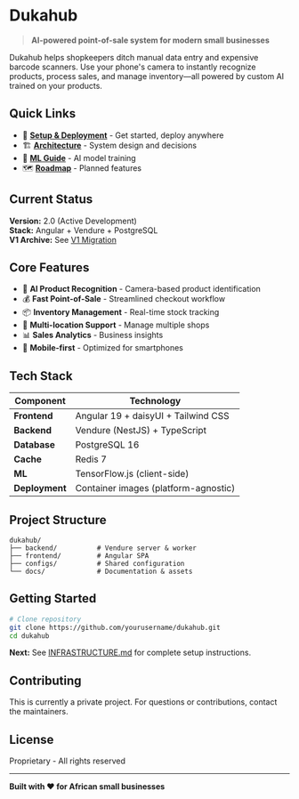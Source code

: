 # Dukahub

> **AI-powered point-of-sale system for modern small businesses**

Dukahub helps shopkeepers ditch manual data entry and expensive barcode scanners. Use your phone's camera to instantly recognize products, process sales, and manage inventory—all powered by custom AI trained on your products.

## Quick Links

- 🚀 **[Setup & Deployment](./INFRASTRUCTURE.md)** - Get started, deploy anywhere
- 🏗️ **[Architecture](./ARCHITECTURE.md)** - System design and decisions
- 🤖 **[ML Guide](./ML_GUIDE.md)** - AI model training
- 🗺️ **[Roadmap](./ROADMAP.md)** - Planned features

## Current Status

**Version:** 2.0 (Active Development)  
**Stack:** Angular + Vendure + PostgreSQL  
**V1 Archive:** See [V1 Migration](./docs/v1-migration/MIGRATION_SUMMARY.md)

## Core Features

- 🎯 **AI Product Recognition** - Camera-based product identification
- 💰 **Fast Point-of-Sale** - Streamlined checkout workflow
- 📦 **Inventory Management** - Real-time stock tracking
- 🏪 **Multi-location Support** - Manage multiple shops
- 📊 **Sales Analytics** - Business insights
- 📱 **Mobile-first** - Optimized for smartphones

## Tech Stack

| Component      | Technology                           |
| -------------- | ------------------------------------ |
| **Frontend**   | Angular 19 + daisyUI + Tailwind CSS  |
| **Backend**    | Vendure (NestJS) + TypeScript        |
| **Database**   | PostgreSQL 16                        |
| **Cache**      | Redis 7                              |
| **ML**         | TensorFlow.js (client-side)          |
| **Deployment** | Container images (platform-agnostic) |

## Project Structure

```
dukahub/
├── backend/          # Vendure server & worker
├── frontend/         # Angular SPA
├── configs/          # Shared configuration
└── docs/             # Documentation & assets
```

## Getting Started

```bash
# Clone repository
git clone https://github.com/yourusername/dukahub.git
cd dukahub
```

**Next:** See [INFRASTRUCTURE.md](./INFRASTRUCTURE.md) for complete setup instructions.

## Contributing

This is currently a private project. For questions or contributions, contact the maintainers.

## License

Proprietary - All rights reserved

---

**Built with ❤️ for African small businesses**
